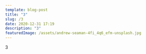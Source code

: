```yaml
---
template: blog-post
title: "3"
slug: /3
date: 2020-12-31 17:19
description: "3"
featuredImage: /assets/andrew-seaman-4fi_4q6_efm-unsplash.jpg
---
```

3